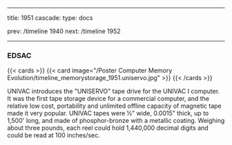 
---
title: 1951
cascade:
  type: docs

prev: /timeline 1940
next: /timeline 1952

---

### EDSAC

{{< cards >}}
  {{< card image="/Poster Computer Memory Evolution/timeline_memorystorage_1951.uniservo.jpg" >}}
{{< /cards >}}

UNIVAC introduces the "UNISERVO" tape drive for the UNIVAC I computer. It was the first tape storage device for a commercial computer, and the relative low cost, portability and unlimited offline capacity of magnetic tape made it very popular. UNIVAC tapes were ½" wide, 0.0015" thick, up to 1,500' long, and made of phosphor-bronze with a metallic coating. Weighing about three pounds, each reel could hold 1,440,000 decimal digits and could be read at 100 inches/sec.
